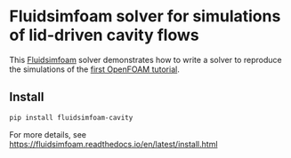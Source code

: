 # Fluidsimfoam solver for simulations of lid-driven cavity flows

This [Fluidsimfoam] solver demonstrates how to write a solver to reproduce the
simulations of the [first OpenFOAM
tutorial](https://www.openfoam.com/documentation/tutorial-guide/2-incompressible-flow/2.1-lid-driven-cavity-flow).

## Install

```sh
pip install fluidsimfoam-cavity
```

For more details, see https://fluidsimfoam.readthedocs.io/en/latest/install.html

[fluidsimfoam]: https://foss.heptapod.net/fluiddyn/fluidsimfoam
